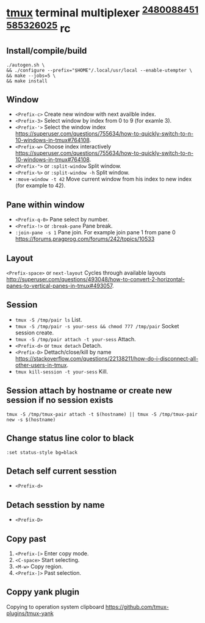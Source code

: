 # [tmux][] terminal multiplexer <sup>[2480088451][] [585326025][]</sup> rc

[tmux]: https://github.com/tmux/tmux
[585326025]: https://thoughtbot.com/blog/a-tmux-crash-course
[2480088451]: https://repology.org/project/tmux

## Install/compile/build

    ./autogen.sh \
    && ./configure --prefix="$HOME"/.local/usr/local --enable-utempter \
    && make --jobs=5 \
    && make install

## Window

* `<Prefix-c>` Create new window with next availble index.
* `<Prefix-3>` Select window by index from 0 to 9 (for examle 3).
* `<Prefix-'>` Select the window index <https://superuser.com/questions/755634/how-to-quickly-switch-to-n-10-windows-in-tmux#764108>.
* `<Prefix-w>` Choose index interactively <https://superuser.com/questions/755634/how-to-quickly-switch-to-n-10-windows-in-tmux#764108>.
* `<Prefix-">` or `:split-window`    Split window.
* `<Prefix-%>` or `:split-window -h` Split window.
* `:move-window -t 42` Move current window from his index to new index (for example to 42).

## Pane within window

* `<Prefix-q-0>` Pane select by number.
* `<Prefix-!>` or `:break-pane` Pane break.
* `:join-pane -s 1` Pane join. For example join pane 1 from pane 0 <https://forums.pragprog.com/forums/242/topics/10533>

## Layout

`<Prefix-space>` or `next-layout` Cycles through available layouts <http://superuser.com/questions/493048/how-to-convert-2-horizontal-panes-to-vertical-panes-in-tmux#493057>.

## Session

* `tmux -S /tmp/pair ls` List.
* `tmux -S /tmp/pair -s your-sess && chmod 777 /tmp/pair` Socket session create.
* `tmux -S /tmp/pair attach -t your-sess` Attach.
* `<Prefix-d>` or `tmux detach` Detach.
* `<Prefix-D>` Dettach/close/kill by name <https://stackoverflow.com/questions/22138211/how-do-i-disconnect-all-other-users-in-tmux>.
* `tmux kill-session -t your-sess` Kill.

## Session attach by hostname or create new session if no session exists

`tmux -S /tmp/tmux-pair attach -t $(hostname) || tmux -S /tmp/tmux-pair new -s $(hostname)`

## Change status line color to black

`:set status-style bg=black`

## Detach self current sesstion

* `<Prefix-d>`

## Detach sesstion by name

* `<Prefix-D>`

## Copy past

1. `<Prefix-[>` Enter copy mode.
2. `<C-space>`  Start selecting.
3. `<M-w>`      Copy region.
4. `<Prefix-]>` Past selection.

## Coppy yank plugin

Copying to operation system clipboard https://github.com/tmux-plugins/tmux-yank
